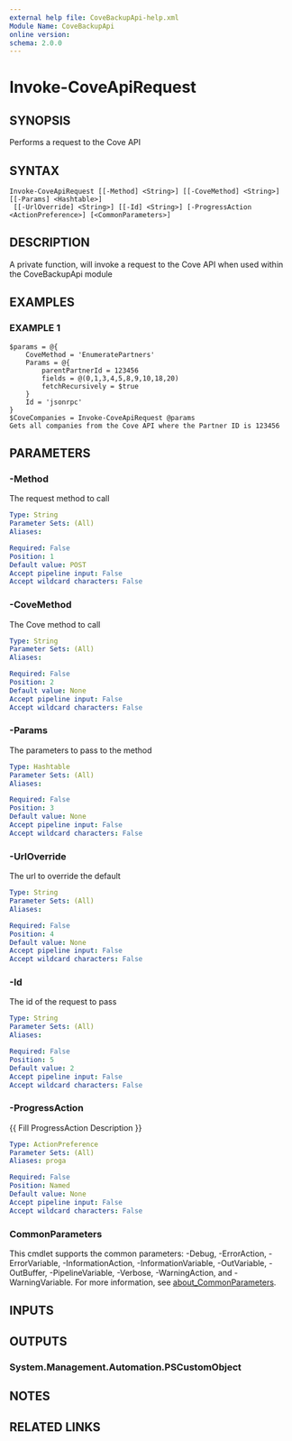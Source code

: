 ```yaml
---
external help file: CoveBackupApi-help.xml
Module Name: CoveBackupApi
online version:
schema: 2.0.0
---
```


# Invoke-CoveApiRequest

## SYNOPSIS
Performs a request to the Cove API

## SYNTAX

```
Invoke-CoveApiRequest [[-Method] <String>] [[-CoveMethod] <String>] [[-Params] <Hashtable>]
 [[-UrlOverride] <String>] [[-Id] <String>] [-ProgressAction <ActionPreference>] [<CommonParameters>]
```

## DESCRIPTION
A private function, will invoke a request to the Cove API when used within the CoveBackupApi module

## EXAMPLES

### EXAMPLE 1
```
$params = @{
    CoveMethod = 'EnumeratePartners'
    Params = @{
        parentPartnerId = 123456
        fields = @(0,1,3,4,5,8,9,10,18,20)
        fetchRecursively = $true
    }
    Id = 'jsonrpc'
}
$CoveCompanies = Invoke-CoveApiRequest @params
Gets all companies from the Cove API where the Partner ID is 123456
```

## PARAMETERS

### -Method
The request method to call

```yaml
Type: String
Parameter Sets: (All)
Aliases:

Required: False
Position: 1
Default value: POST
Accept pipeline input: False
Accept wildcard characters: False
```

### -CoveMethod
The Cove method to call

```yaml
Type: String
Parameter Sets: (All)
Aliases:

Required: False
Position: 2
Default value: None
Accept pipeline input: False
Accept wildcard characters: False
```

### -Params
The parameters to pass to the method

```yaml
Type: Hashtable
Parameter Sets: (All)
Aliases:

Required: False
Position: 3
Default value: None
Accept pipeline input: False
Accept wildcard characters: False
```

### -UrlOverride
The url to override the default

```yaml
Type: String
Parameter Sets: (All)
Aliases:

Required: False
Position: 4
Default value: None
Accept pipeline input: False
Accept wildcard characters: False
```

### -Id
The id of the request to pass

```yaml
Type: String
Parameter Sets: (All)
Aliases:

Required: False
Position: 5
Default value: 2
Accept pipeline input: False
Accept wildcard characters: False
```

### -ProgressAction
{{ Fill ProgressAction Description }}

```yaml
Type: ActionPreference
Parameter Sets: (All)
Aliases: proga

Required: False
Position: Named
Default value: None
Accept pipeline input: False
Accept wildcard characters: False
```

### CommonParameters
This cmdlet supports the common parameters: -Debug, -ErrorAction, -ErrorVariable, -InformationAction, -InformationVariable, -OutVariable, -OutBuffer, -PipelineVariable, -Verbose, -WarningAction, and -WarningVariable. For more information, see [about_CommonParameters](http://go.microsoft.com/fwlink/?LinkID=113216).

## INPUTS

## OUTPUTS

### System.Management.Automation.PSCustomObject
## NOTES

## RELATED LINKS
